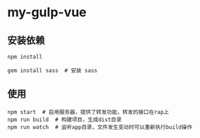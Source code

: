 # my-gulp-vue

## 安装依赖

```
npm install

gem install sass  # 安装 sass
```

## 使用

```
npm start  # 启用服务器，提供了转发功能，转发的接口在rap上
npm run build  # 构建项目，生成dist目录
npm run watch  # 监听app目录，文件发生变动时可以重新执行build操作
```
